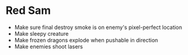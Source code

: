 # Red Sam

- Make sure final destroy smoke is on enemy's pixel-perfect location
- Make sleepy creature
- Make frozen dragons explode when pushable in direction
- Make enemies shoot lasers

